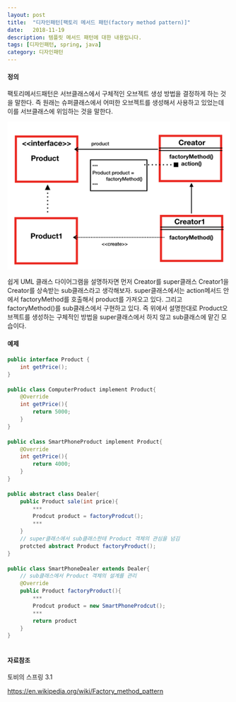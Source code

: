```yaml
---
layout: post
title:  "디자인패턴[팩토리 메서드 패턴(factory method pattern)]"
date:   2018-11-19
description: 템플릿 메서드 패턴에 대한 내용입니다.
tags: [디자인패턴, spring, java]
category: 디자인패턴
---
```

#### 정의

팩토리메서드패턴은 서브클래스에서 구체적인 오브젝트 생성 방법을 결정하게 하는 것을 말한다. 즉 원래는 슈퍼클래스에서 어떠한 오브젝트를 생성해서 사용하고 있었는데 이를 서브클래스에 위임하는 것을 말한다. 



![image-20181117235157600](/assets/img/팩토리메서드패턴.png)

쉽게 UML 클래스 다이어그램을 설명하자면 먼저 Creator를 super클래스 Creator1을 Creator를 상속받는 sub클래스라고 생각해보자. super클래스에서는 action메서드 안에서 factoryMethod를 호출해서 product를 가져오고 있다. 그리고 factoryMethod()를 sub클래스에서 구현하고 있다. 즉 위에서 설명한대로 Product오브젝트를 생성하는 구체적인 방법을 super클래스에서 하지 않고 sub클래스에 맡긴 모습이다. 



#### 예제

```java
public interface Product {
 	int getPrice();
}

public class ComputerProduct implement Product{
    @Override
    int getPrice(){
        return 5000;
    }
}

public class SmartPhoneProduct implement Product{
    @Override
    int getPrice(){
        return 4000;
    }
}

public abstract class Dealer{
    public Product sale(int price){
        ***
        Prodcut product = factoryProdcut();
        ***
    }
    // super클래스에서 sub클래스한테 Product 객체의 관심을 넘김
	protcted abstract Product factoryProduct();
}

public class SmartPhoneDealer extends Dealer{
    // sub클래스에서 Product 객체의 설계를 관리
    @Override
   	public Product factoryProduct(){
		***
        Prodcut product = new SmartPhoneProdcut();
        ***
        return product
    }
}
 
```









#### 자료참조

토비의 스프링 3.1

https://en.wikipedia.org/wiki/Factory_method_pattern 